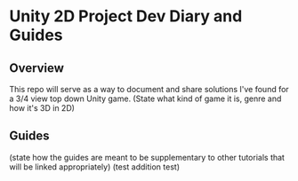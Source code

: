 # Unity 2D Project Dev Diary and Guides

## Overview

This repo will serve as a way to document and share solutions I've found for a 3/4 view top down Unity game. (State what kind of game it is, genre and how it's 3D in 2D)

## Guides

(state how the guides are meant to be supplementary to other tutorials that will be linked appropriately)
(test addition test)
